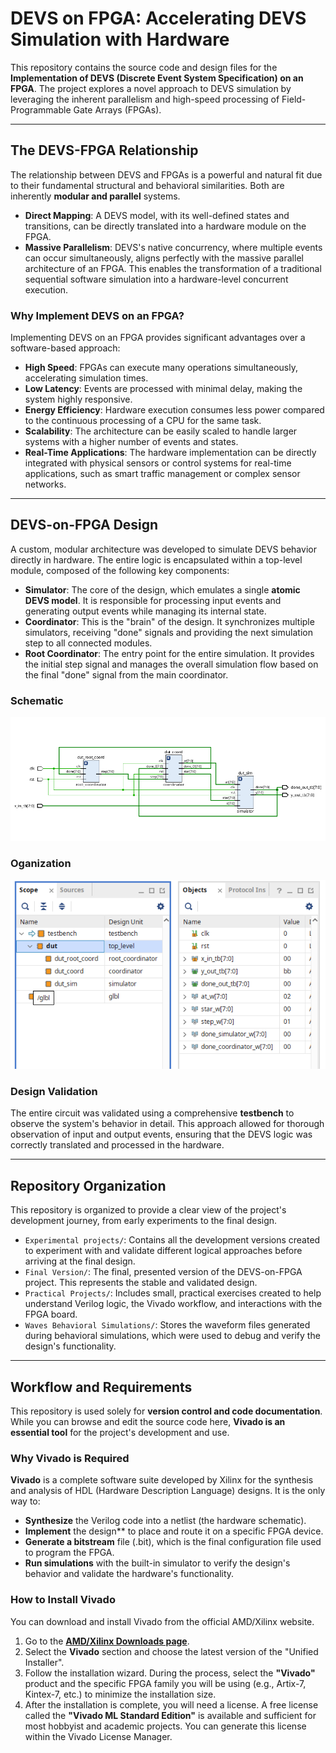 # DEVS on FPGA: Accelerating DEVS Simulation with Hardware

This repository contains the source code and design files for the **Implementation of DEVS (Discrete Event System Specification) on an FPGA**. The project explores a novel approach to DEVS simulation by leveraging the inherent parallelism and high-speed processing of Field-Programmable Gate Arrays (FPGAs).

---

## The DEVS-FPGA Relationship

The relationship between DEVS and FPGAs is a powerful and natural fit due to their fundamental structural and behavioral similarities. Both are inherently **modular and parallel** systems.

* **Direct Mapping**: A DEVS model, with its well-defined states and transitions, can be directly translated into a hardware module on the FPGA.
* **Massive Parallelism**: DEVS's native concurrency, where multiple events can occur simultaneously, aligns perfectly with the massive parallel architecture of an FPGA. This enables the transformation of a traditional sequential software simulation into a hardware-level concurrent execution.

### Why Implement DEVS on an FPGA?

Implementing DEVS on an FPGA provides significant advantages over a software-based approach:

* **High Speed**: FPGAs can execute many operations simultaneously, accelerating simulation times.
* **Low Latency**: Events are processed with minimal delay, making the system highly responsive.
* **Energy Efficiency**: Hardware execution consumes less power compared to the continuous processing of a CPU for the same task.
* **Scalability**: The architecture can be easily scaled to handle larger systems with a higher number of events and states.
* **Real-Time Applications**: The hardware implementation can be directly integrated with physical sensors or control systems for real-time applications, such as smart traffic management or complex sensor networks.

---

## DEVS-on-FPGA Design

A custom, modular architecture was developed to simulate DEVS behavior directly in hardware. The entire logic is encapsulated within a top-level module, composed of the following key components:

* **Simulator**: The core of the design, which emulates a single **atomic DEVS model**. It is responsible for processing input events and generating output events while managing its internal state.
* **Coordinator**: This is the "brain" of the design. It synchronizes multiple simulators, receiving "done" signals and providing the next simulation step to all connected modules.
* **Root Coordinator**: The entry point for the entire simulation. It provides the initial step signal and manages the overall simulation flow based on the final "done" signal from the main coordinator.

### Schematic

![Schematic of the desing](Images/Schematic.png)

### Oganization  

![FIles organization](Images/Organization.png)

### Design Validation

The entire circuit was validated using a comprehensive **testbench** to observe the system's behavior in detail. This approach allowed for thorough observation of input and output events, ensuring that the DEVS logic was correctly translated and processed in the hardware.

---

## Repository Organization

This repository is organized to provide a clear view of the project's development journey, from early experiments to the final design.

* `Experimental projects/`: Contains all the development versions created to experiment with and validate different logical approaches before arriving at the final design.
* `Final Version/`: The final, presented version of the DEVS-on-FPGA project. This represents the stable and validated design.
* `Practical Projects/`: Includes small, practical exercises created to help understand Verilog logic, the Vivado workflow, and interactions with the FPGA board.
* `Waves Behavioral Simulations/`: Stores the waveform files generated during behavioral simulations, which were used to debug and verify the design's functionality.

---

## Workflow and Requirements

This repository is used solely for **version control and code documentation**. While you can browse and edit the source code here, **Vivado is an essential tool** for the project's development and use.

### Why Vivado is Required

**Vivado** is a complete software suite developed by Xilinx for the synthesis and analysis of HDL (Hardware Description Language) designs. It is the only way to:
* **Synthesize** the Verilog code into a netlist (the hardware schematic).
* **Implement** the design** to place and route it on a specific FPGA device.
* **Generate a bitstream** file (.bit), which is the final configuration file used to program the FPGA.
* **Run simulations** with the built-in simulator to verify the design's behavior and validate the hardware's functionality.

### How to Install Vivado

You can download and install Vivado from the official AMD/Xilinx website.

1.  Go to the **[AMD/Xilinx Downloads page](https://www.xilinx.com/support/download.html)**.
2.  Select the **Vivado** section and choose the latest version of the "Unified Installer".
3.  Follow the installation wizard. During the process, select the **"Vivado"** product and the specific FPGA family you will be using (e.g., Artix-7, Kintex-7, etc.) to minimize the installation size.
4.  After the installation is complete, you will need a license. A free license called the **"Vivado ML Standard Edition"** is available and sufficient for most hobbyist and academic projects. You can generate this license within the Vivado License Manager.